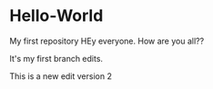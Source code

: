# Hello-World
My first repository
HEy everyone. How are you all??

It's my first branch edits.



This is a new edit version 2
